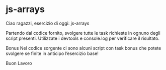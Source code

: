 # js-arrays
Ciao ragazzi, esercizio di oggi: js-arrays

Partendo dal codice fornito, svolgere tutte le task richieste in ognuno degli script presenti.
Utilizzate i devtools e console.log per verificare il risultato.

Bonus
Nel codice sorgente ci sono alcuni script con task bonus che potete svolgere se finite in anticipo l’esercizio base!

Buon Lavoro